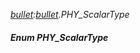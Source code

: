 _[bullet](../../modules/bullet/bullet-module.md):[bullet](../../modules/bullet/bullet-module.md).PHY\_ScalarType_
##### Enum PHY\_ScalarType
